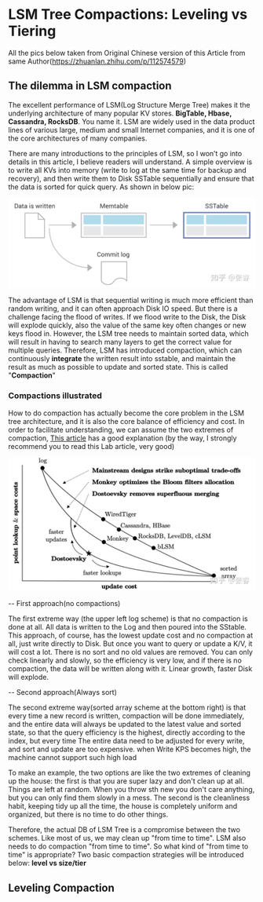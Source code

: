 # LSM Tree Compactions: Leveling vs Tiering

All the pics below taken from Original Chinese version of this Article from same Author(https://zhuanlan.zhihu.com/p/112574579)

## The dilemma in LSM compaction 

The excellent performance of LSM(Log Structure Merge Tree) makes it the underlying architecture of many popular KV stores. __BigTable, Hbase, Cassandra, RocksDB__. You name it. LSM are widely used in the data product lines of various large, medium and small Internet companies, and it is one of the core architectures of many companies.

There are many introductions to the principles of LSM, so I won’t go into details in this article, I believe readers will understand. A simple overview is to write all KVs into memory (write to log at the same time for backup and recovery), and then write them to Disk SSTable sequentially and ensure that the data is sorted for quick query. As shown in below pic:

![sstable](https://github.com/zhangruiskyline/system/blob/main/images/sstable.jpg)

The advantage of LSM is that sequential writing is much more efficient than random writing, and it can often approach Disk IO speed. But there is a challenge facing the flood of writes. If we flood write to the Disk, the Disk will explode quickly, also the value of the same key often changes or new keys flood in. However, the LSM tree needs to maintain sorted data, which will result in having to search many layers to get the correct value for multiple queries. Therefore, LSM has introduced compaction, which can continuously __integrate__ the written result into sstable, and maintain the result as much as possible to update and sorted state. This is called "__Compaction__"



### Compactions illustrated

How to do compaction has actually become the core problem in the LSM tree architecture, and it is also the core balance of efficiency and cost. In order to facilitate understanding, we can assume the two extremes of compaction,  [This article](https://stratos.seas.harvard.edu/files/stratos/files/dostoevskykv.pdf) has a good explanation (by the way, I strongly recommend you to read this Lab article, very good)

![sstable](https://github.com/zhangruiskyline/system/blob/main/images/compaction_1.jpg)

-- First approach(no compactions)


The first extreme way (the upper left log scheme) is that no compaction is done at all. All data is written to the Log and then poured into the SStable. This approach, of course, has the lowest update cost and no compaction at all, just write directly to Disk. But once you want to query or update a K/V, it will cost a lot. There is no sort and no old values ​​are removed. You can only check linearly and slowly, so the efficiency is very low, and if there is no compaction, the data will be written along with it. Linear growth, faster Disk will explode.

-- Second approach(Always sort)

The second extreme way(sorted array scheme at the bottom right) is that every time a new record is written, compaction will be done immediately, and the entire data will always be updated to the latest value and sorted state, so that the query efficiency is the highest, directly according to the index, but every time The entire data need to be adjusted for every write, and sort and update are too expensive. when Write KPS becomes high, the machine cannot support such high load

To make an example, the two options are like the two extremes of cleaning up the house: the first is that you are super lazy and don't clean up at all. Things are left at random. When you throw sth new you don't care anything, but you can only find them slowly in a mess. The second is the cleanliness habit, keeping tidy up all the time, the house is completely uniform and organized, but there is no time to do other things.

Therefore, the actual DB of LSM Tree is a compromise between the two schemes. Like most of us, we may  clean up "from time to time".  LSM also needs to do compaction "from time to time". So what kind of "from time to time" is appropriate? Two basic compaction strategies will be introduced below: __level vs size/tier__


## Leveling Compaction







